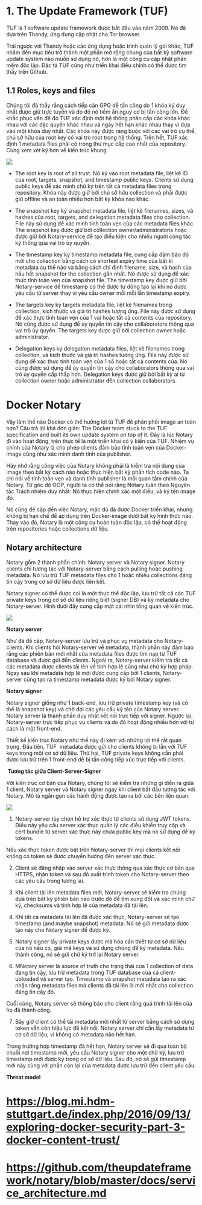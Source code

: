# 1. The Update Framework (TUF)
TUF là 1 software update framework được bắt đầu vào năm 2009. Nó đã dựa trên Thandy, ứng dụng cập nhật cho Tor browser.

Trái ngược với Thandy hoặc các ứng dụng hoặc trình quản lý gói khác, TUF nhắm đến mục tiêu trở thành một phần mở rộng chung của bất kỳ software update system nào muốn sử dụng nó, hơn là một công cụ cập nhật phần mềm độc lập. Đặc tả TUF cũng như triển khai điều chỉnh có thể được tìm thấy trên Github.

## 1.1 Roles, keys and files
Chúng tôi đã thấy rằng cách tiếp cận GPG dễ tấn công do 1 khóa ký duy nhất được giữ trực tuyến và do đó nó tiềm ẩn nguy cơ bị tấn công lớn. Để khắc phục vấn đề đó TUF xác định một hệ thống phân cấp các khóa khác nhau với các đặc quyền khác nhau và ngày hết hạn khác nhau thay vì dựa vào một khóa duy nhất. Các khóa này được ràng buộc với các vai trò cụ thể, chủ sở hữu của root key có vai trò root trong hệ thống. Trên hết, TUF xác định 1 metadata files phải có trong thư mục cấp cao nhất của repository. Cùng xem xét kỹ hơn về kiến trúc khung.

<img src=https://i.imgur.com/zEX2yS8.png>

- The root key is root of all trust. Nó ký vào root metadata file, liệt kê ID của root, targets, snapshot, and timestamp public keys. Clients  sử dụng public keys để xác minh chữ ký trên tất cả metadata files trong repository. Khóa này được giữ bởi chủ sở hữu collection và phải được giữ offline và an toàn nhiều hơn bất kỳ khóa nào khác.

- The snapshot key ký snapshot metadata file, liệt kê filenames, sizes, và hashes của root, targets, and delegation metadata files cho collection. File này sử dụng để xác minh tính toàn vẹn của các metadata files khác. The snapshot key được giữ bởi collection owner/administratoris hoặc được giữ bởi Notary-service để tạo điều kiện cho nhiều người cộng tác ký thông qua vai trò ủy quyền.

- The timestamp key ký timestamp metadata file, cung cấp đảm bảo độ mới cho collection bằng cách có shortest expiry time của bất kì metadata cụ thể nào và bằng cách chỉ định filename, size, và hash của hấu hết snapshot for the collection gần nhất. Nó được sử dụng để xác thức tính toàn vẹn của snapshot file. The timestamp key được giữ bởi Notary-service để timestamp có thể được tự đông tạo lại khi nó được yêu cầu từ server thay vì yêu cầu owner mỗi mỗi lần timestamp expiry.

- The targets key ký targets metadata file, liệt kê filenames trong collection, kích thước và giá trị hashes tương ứng. File này được sử dụng để xác thực tính toàn vẹn của 1 vài hoặc tất cả contents của repository. Nó cũng được sử dụng để ủy quyền tin cậy cho collaborators thông qua vai trò ủy quyền. The targets key được giữ bời collection owner hoặc administrator.

- Delegation keys ký delegation metadata files, liệt kê filenames trong collection, và kích thước và giá trị hashes tương ứng. File này được sử dụng để xác thực tính toàn vẹn của 1 số hoặc tất cả contents của. Nó cũng được sử dụng để ủy quyền tin cậy cho collaborators thông qua vai trò ủy quyển cấp thấp hơn. Delegation keys được giữ bởi bất kỳ ai từ collection owner hoặc administrator đển collection collaborators.

# Docker Notary
Vậy làm thế nào Docker có thể hưởng lợi từ TUF để phân phối image an toàn hơn? Câu trả lời khá đơn giản: The Docker team stuck to the TUF specification and built its own update system on top of it. Đây là lúc Notary đi vào hoạt động, trên thực tế là một triển khai có ý kiến của TUF. Nhiệm vụ chính của Notary là cho phép clients đảm bảo tính toàn vẹn của Docker-image cũng như xác minh danh tính của publisher.

Hãy nhớ rằng công việc của Notary không phải là kiểm tra nội dung của image theo bất kỳ cách nào hoặc thực hiện bất kỳ phân tích code nào. Ta chỉ nói về tính toàn vẹn và danh tính publisher là mối quan tâm chính của Notary. Từ góc độ OOP, người ta có thể nói rằng Notary tuân theo Nguyên tắc Trách nhiệm duy nhất: Nó thực hiện chính xác một điều, và ký tên image đó.

Nó cũng đề cập đến việc Notary, mặc dù đã được Docker triển khai, nhưng không bị hạn chế để áp dụng trên Docker-image dưới bất kỳ hình thức nào. Thay vào đó, Notary là một công cụ hoàn toàn độc lập, có thể hoạt động trên repositories hoặc collections dữ liệu.

## Notary architecture

Notary gồm 2 thành phần chính: Notary server và Notary signer. Notary clients chỉ tương tác với Notary-server bằng cách pulling hoặc pushing metadata. Nó lưu trữ TUF metadata files cho 1 hoặc nhiều collections đáng tin cậy trong cơ sở dữ liệu được liên kết.

Notary signer có thể được coi là một thực thể độc lập, lưu trữ tất cả các TUF private keys trong cơ sở dữ liệu riêng biệt (signer DB) và ký metadata cho Notary-server. Hình dưới đây cung cấp một cái nhìn tổng quan về kiến trúc.

<img src=https://i.imgur.com/pRzpJWp.png>

**Notary server**

Như đã đề cập, Notary-server lưu trữ và phục vụ metadata cho Notary-clients. Khi clients hỏi Notary-server về metadata, thành phần này đảm bảo rằng các phiên bản mới nhất của metadata files được tìm nạp từ TUF database và được gửi đến clients. Ngoài ra, Notary-server kiểm tra tất cả các metadata được clients tải lên về tính hợp lệ cũng như chữ ký hợp pháp. Ngay sau khi metadata hợp lệ mới được cung cấp bởi 1 clients, Notary-server cũng tạo ra timestamp metadata được ký bởi Notary signer.

**Notary signer**

Notary signer giống như 1 back-end, lưu trữ private timestamp key (và có thể là snapshot key) và chờ đợi các yêu cầu ký tên của Notary server. Notary server là thành phần duy nhất kết nối trực tiếp với signer. Ngược lại, Notary-server trực tiếp phục vụ clients và do đó hoạt động nhiều hơn với tư cách là một front-end.

Thiết kế kiến trúc Notary như thế này đi kèm với những lợi thế rất quan trọng. Đầu tiên, TUF  metadata được gửi cho clients không bị lẫn với TUF keys trong một cơ sở dữ liệu. Thứ hai, TUF private keys không cần phải được lưu trữ trên 1 front-end dễ bị tấn công tiếp xúc trực tiếp với clients.

 **Tương tác giữa Client-Server-Signer**
 
Với kiến trúc cơ bản của Notary, chúng tôi sẽ kiểm tra những gì diễn ra giữa 1 client, Notary server và Notary signer ngay khi client bắt đầu tương tác với Notary. Mô tả ngắn gọn các hành động được tạo ra bởi các bên liên quan. 

<img src=https://i.imgur.com/8vccjG3.png>

1. Notary-server tùy chọn hỗ trợ xác thực từ clients sử dụng JWT tokens. Điều này yêu cầu server xác thực quản lý các điều khiển truy cập và cert bundle từ server xác thực này chứa public key mà nó sử dụng để ký tokens.

Nếu xác thực token được bật trên Notary-server thì mọi clients kết nối không có token sẽ được chuyển hướng đến server xác thực.

2. Client sẽ đăng nhập vào server xác thực thông qua xác thực cơ bản qua HTTPS, nhận token và sau đó xuất trình token cho Notary-server theo các yêu cầu trong tương lai.

3. Khi client tải lên metadata files mới, Notary-server sẽ kiểm tra chúng dựa trên bất kỳ phiên bản nào trước đó để tìm xung đột và xác minh chữ ký, checksums và tính hợp lệ của metadata đã tải lên.

4. Khi tất cả metadata tải lên đã được xác thực, Notary-server sẽ tạo timestamp (and maybe snapshot) metadata. Nó sẽ gửi metadata được tạo này cho Notary signer để được ký.

5. Notary signer lấy private keys được mã hóa cần thiết từ cơ sở dữ liệu của nó nếu có, giải mã keys và sử dụng chúng để ký metadata. Nếu thành công, nó sẽ gửi chữ ký trở lại Notary server.

6. MNotary server là source of truth cho trạng thái của 1 collection of data đáng tin cậy, lưu trữ metadata trong TUF database của cả client-uploaded và server tạo. Timestamp và snapshot metadata tạo ra xác nhận rằng metadata files mà clients đã tải lên là mới nhất cho collection đáng tin cậy đó.

Cuối cùng, Notary server sẽ thông báo cho client rằng quá trình tải lên của họ đã thành công.

7. Bây giờ client có thể tải metadata mới nhất từ server bằng cách sử dụng token vẫn còn hiệu lực để kết nối. Notary server chỉ cần lấy metadata từ cơ sở dữ liệu, vì không có metadata nào hết hạn.

Trong trường hợp timestamp đã hết hạn, Notary server sẽ đi qua toàn bộ chuỗi nơi timestamp mới, yêu cầu Notary signer cho một chữ ký, lưu trữ timestamp mới được ký trong cơ sở dữ liệu. Sau đó, nó sẽ gửi timestamp mới này cùng với phần còn lại của metadata được lưu trữ đến client yêu cầu.

**Threat model**





# https://blog.mi.hdm-stuttgart.de/index.php/2016/09/13/exploring-docker-security-part-3-docker-content-trust/
# https://github.com/theupdateframework/notary/blob/master/docs/service_architecture.md
